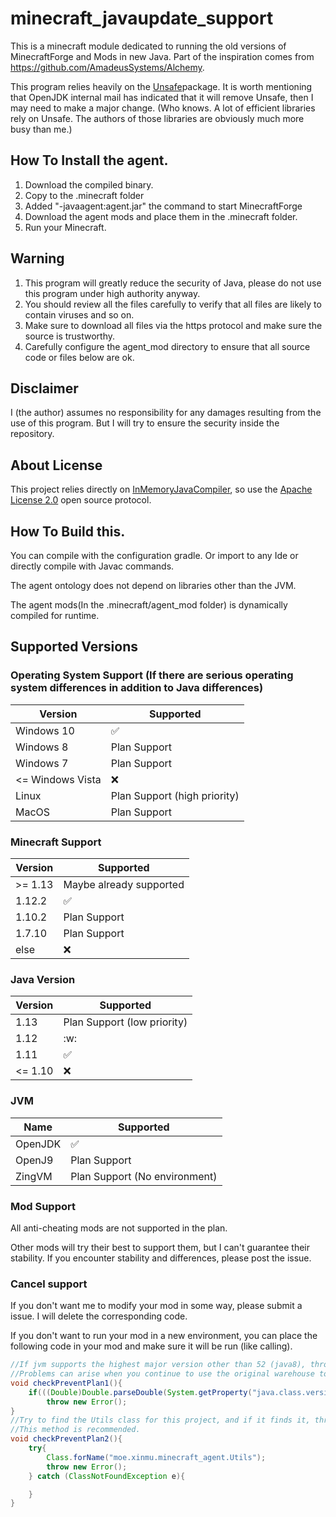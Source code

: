 # minecraft_javaupdate_support
This is a minecraft module dedicated to running the old versions of MinecraftForge and Mods in new Java. Part of the inspiration comes from https://github.com/AmadeusSystems/Alchemy.

This program relies heavily on the [Unsafe](https://github.com/unofficial-openjdk/openjdk/blob/jdk/jdk/src/jdk.unsupported/share/classes/sun/misc/Unsafe.java)package. It is worth mentioning that OpenJDK internal mail has indicated that it will remove Unsafe, then I may need to make a major change. (Who knows. A lot of efficient libraries rely on Unsafe. The authors of those libraries are obviously much more busy than me.)
## How To Install the agent.
1. Download the compiled binary.
2. Copy to the .minecraft folder
3. Added "-javaagent:agent.jar" the command to start MinecraftForge
4. Download the agent mods and place them in the .minecraft folder.
5. Run your Minecraft.
## Warning
1. This program will greatly reduce the security of Java, please do not use this program under high authority anyway.
2. You should review all the files carefully to verify that all files are likely to contain viruses and so on. 
3. Make sure to download all files via the https protocol and make sure the source is trustworthy.
4. Carefully configure the agent_mod directory to ensure that all source code or files below are ok.
## Disclaimer
I (the author) assumes no responsibility for any damages resulting from the use of this program. But I will try to ensure the security inside the repository.
## About License
This project relies directly on [InMemoryJavaCompiler](https://github.com/trung/InMemoryJavaCompiler), so use the [Apache License 2.0](https://www.apache.org/licenses/LICENSE-2.0) open source protocol.
## How To Build this.
You can compile with the configuration gradle.
Or import to any Ide or directly compile with Javac commands.

The agent ontology does not depend on libraries other than the JVM.

The agent mods(In the .minecraft/agent_mod folder) is dynamically compiled for runtime.
## Supported Versions
### Operating System Support (If there are serious operating system differences in addition to Java differences)
| Version          | Supported                    |
| ---------------- | ---------------------------- |
| Windows 10       | :white_check_mark:           |
| Windows 8        | Plan Support                 |
| Windows 7        | Plan Support                 |
| <= Windows Vista | :x:                          |
| Linux            | Plan Support (high priority) |
| MacOS            | Plan Support                 |

### Minecraft Support
| Version  | Supported               |
| -------- | ----------------------- |
| >= 1.13  | Maybe already supported |
| 1.12.2   | :white_check_mark:      |
| 1.10.2   | Plan Support            |
| 1.7.10   | Plan Support            |
| else     | :x:                     |

### Java Version
| Version  | Supported                    |
| -------- | ---------------------------- |
| 1.13     | Plan Support (low priority)  |
| 1.12     | :w:                          |
| 1.11     | :white_check_mark:           |
| <= 1.10  | :x:                          |

### JVM 
| Name     | Supported                     |
| -------- | ----------------------------- |
| OpenJDK  | :white_check_mark:            |
| OpenJ9   | Plan Support                  |
| ZingVM   | Plan Support (No environment) |

### Mod Support
All anti-cheating mods are not supported in the plan.

Other mods will try their best to support them, but I can't guarantee their stability.  If you encounter stability and differences, please post the issue.

### Cancel support
If you don't want me to modify your mod in some way, please submit a issue. I will delete the corresponding code.

If you don't want to run your mod in a new environment, you can place the following code in your mod and make sure it will be run (like calling).

```java
//If jvm supports the highest major version other than 52 (java8), throw an error.
//Problems can arise when you continue to use the original warehouse to develop mods for new versions of the game.
void checkPreventPlan1(){
    if(((Double)Double.parseDouble(System.getProperty("java.class.version"))).intValue()!=52)
        throw new Error();
}
//Try to find the Utils class for this project, and if it finds it, throw an error. 
//This method is recommended.
void checkPreventPlan2(){
    try{
        Class.forName("moe.xinmu.minecraft_agent.Utils");
        throw new Error();
    } catch (ClassNotFoundException e){

    }
}
```